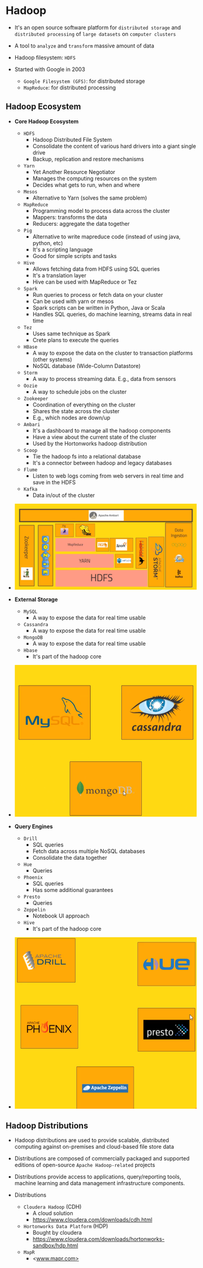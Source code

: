 # Hadoop

- It's an open source software platform for `distributed storage` and `distributed processing` of `large datasets` on `computer clusters`
- A tool to `analyze` and `transform` massive amount of data
- Hadoop filesystem: `HDFS`

- Started with Google in 2003
  - `Google Filesystem (GFS)`: for distributed storage
  - `MapReduce`: for distributed processing

## Hadoop Ecosystem

- **Core Hadoop Ecosystem**

  - `HDFS`
    - Hadoop Distributed File System
    - Consolidate the content of various hard drivers into a giant single drive
    - Backup, replication and restore mechanisms
  - `Yarn`
    - Yet Another Resource Negotiator
    - Manages the computing resources on the system
    - Decides what gets to run, when and where
  - `Mesos`
    - Alternative to Yarn (solves the same problem)
  - `MapReduce`
    - Programming model to process data across the cluster
    - Mappers: transforms the data
    - Reducers: aggregate the data together
  - `Pig`
    - Alternative to write mapreduce code (instead of using java, python, etc)
    - It's a scripting language
    - Good for simple scripts and tasks
  - `Hive`
    - Allows fetching data from HDFS using SQL queries
    - It's a translation layer
    - Hive can be used with MapReduce or Tez
  - `Spark`
    - Run queries to process or fetch data on your cluster
    - Can be used with yarn or mesos
    - Spark scripts can be written in Python, Java or Scala
    - Handles SQL queries, do machine learning, streams data in real time
  - `Tez`
    - Uses same technique as Spark
    - Crete plans to execute the queries
  - `HBase`
    - A way to expose the data on the cluster to transaction platforms (other systems)
    - NoSQL database (Wide-Column Datastore)
  - `Storm`
    - A way to process streaming data. E.g., data from sensors
  - `Oozie`
    - A way to schedule jobs on the cluster
  - `Zookeeper`
    - Coordination of everything on the cluster
    - Shares the state across the cluster
    - E.g., which nodes are down/up
  - `Ambari`
    - It's a dashboard to manage all the hadoop components
    - Have a view about the current state of the cluster
    - Used by the Hortonworks hadoop distribution
  - `Scoop`
    - Tie the hadoop fs into a relational database
    - It's a connector between hadoop and legacy databases
  - `Flume`
    - Listen to web logs coming from web servers in real time and save in the HDFS
  - `Kafka`
    - Data in/out of the cluster

- ![Core](./images/hadoop-ecosystem-core.png)

- **External Storage**

  - `MySQL`
    - A way to expose the data for real time usable
  - `Cassandra`
    - A way to expose the data for real time usable
  - `MongoDB`
    - A way to expose the data for real time usable
  - `Hbase`
    - It's part of the hadoop core

- ![External Storage](./images/hadoop-ecosystem-external-storage.png)

- **Query Engines**

  - `Drill`
    - SQL queries
    - Fetch data across multiple NoSQL databases
    - Consolidate the data together
  - `Hue`
    - Queries
  - `Phoenix`
    - SQL queries
    - Has some additional guarantees
  - `Presto`
    - Queries
  - `Zeppelin`
    - Notebook UI approach
  - `Hive`
    - It's part of the hadoop core

- ![Search Engines](./images/hadoop-ecosystem-search-engines.png)

## Hadoop Distributions

- Hadoop distributions are used to provide scalable, distributed computing against on-premises and cloud-based file store data
- Distributions are composed of commercially packaged and supported editions of open-source `Apache Hadoop-related` projects
- Distributions provide access to applications, query/reporting tools, machine learning and data management infrastructure components.

- Distributions
  - `Cloudera Hadoop` (CDH)
    - A cloud solution
    - <https://www.cloudera.com/downloads/cdh.html>
  - `Hortonworks Data Platform` (HDP)
    - Bought by cloudera
    - <https://www.cloudera.com/downloads/hortonworks-sandbox/hdp.html>
  - `MapR`
    - <www.mapr.com>
